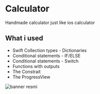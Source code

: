 

# Calculator

Handmade calculator just like ios calculator

## What i used

* Swift Collection types - Dictionaries
* Conditional statements - IF/ELSE
* Conditional statements - Switch
* Functions with outputs
* The Constrait
* The ProgressView


![banner resmi](https://r.resimlink.com/Uqkcmv5d.png)




